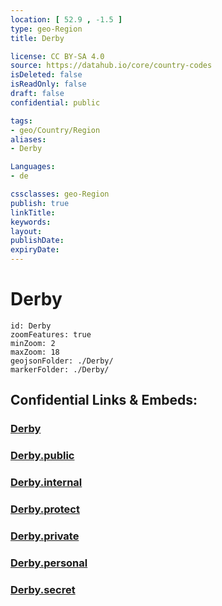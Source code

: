 ```yaml
---
location: [ 52.9 , -1.5 ] 
type: geo-Region
title: Derby

license: CC BY-SA 4.0
source: https://datahub.io/core/country-codes
isDeleted: false
isReadOnly: false
draft: false
confidential: public

tags:
- geo/Country/Region
aliases:
- Derby

Languages:
- de

cssclasses: geo-Region
publish: true
linkTitle: 
keywords: 
layout: 
publishDate: 
expiryDate: 
---
```


# Derby

```leaflet
id: Derby
zoomFeatures: true 
minZoom: 2 
maxZoom: 18
geojsonFolder: ./Derby/
markerFolder: ./Derby/
```


## Confidential Links & Embeds: 

### [Derby](/_Standards/Earth/Continent/Europe/Europe~North/UK/England/Regions~England/East_Midlands/Derby.md) 

### [Derby.public](/_public/Earth/Continent/Europe/Europe~North/UK/England/Regions~England/East_Midlands/Derby.public.md) 

### [Derby.internal](/_internal/Earth/Continent/Europe/Europe~North/UK/England/Regions~England/East_Midlands/Derby.internal.md) 

### [Derby.protect](/_protect/Earth/Continent/Europe/Europe~North/UK/England/Regions~England/East_Midlands/Derby.protect.md) 

### [Derby.private](/_private/Earth/Continent/Europe/Europe~North/UK/England/Regions~England/East_Midlands/Derby.private.md) 

### [Derby.personal](/_personal/Earth/Continent/Europe/Europe~North/UK/England/Regions~England/East_Midlands/Derby.personal.md) 

### [Derby.secret](/_secret/Earth/Continent/Europe/Europe~North/UK/England/Regions~England/East_Midlands/Derby.secret.md)

